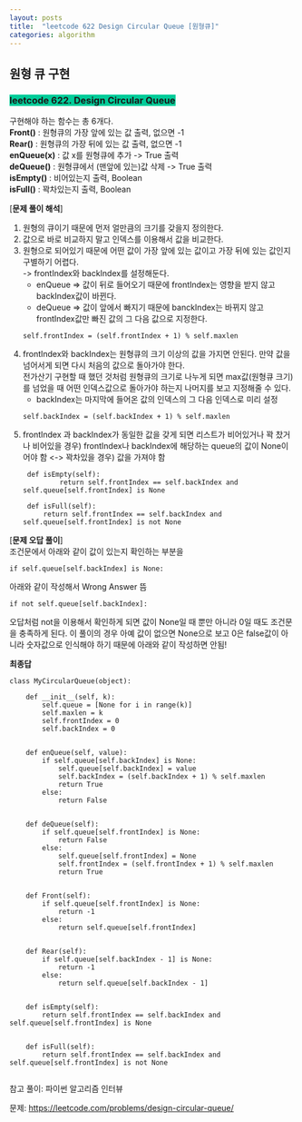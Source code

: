 ```yaml
---
layout: posts
title:  "leetcode 622 Design Circular Queue [원형큐]"
categories: algorithm
---
```


## 원형 큐 구현

### <span style="background-color: #00CC99">leetcode 622. Design Circular Queue</span>  

구현해야 하는 함수는 총 6개다.  
**Front()** : 원형큐의 가장 앞에 있는 값 출력, 없으면 -1  
**Rear()** : 원형큐의 가장 뒤에 있는 값 출력, 없으면 -1  
**enQueue(x)** : 값 x를 원형큐에 추가 -> True 출력  
**deQueue()** : 원형큐에서 (맨앞에 있는)값 삭제 -> True 출력  
**isEmpty()** : 비어있는지 출력, Boolean  
**isFull()** : 꽉차있는지 출력, Boolean  

[**문제 풀이 해석**]  
1. 원형의 큐이기 때문에 먼저 얼만큼의 크기를 갖을지 정의한다.  
1. 값으로 바로 비교하지 말고 인덱스를 이용해서 값을 비교한다.  
1. 원형으로 되어있기 때문에 어떤 값이 가장 앞에 있는 값이고 가장 뒤에 있는 값인지 구별하기 어렵다.  
  -> frontIndex와 backIndex를 설정해둔다.
    * enQueue => 값이 뒤로 들어오기 때문에 frontIndex는 영향을 받지 않고 backIndex값이 바뀐다.
    * deQueue => 값이 앞에서 빠지기 때문에 banckIndex는 바뀌지 않고 frontIndex값만 빠진 값의 그 다음 값으로 지정한다.
    ```
    self.frontIndex = (self.frontIndex + 1) % self.maxlen
    ```
1. frontIndex와 backIndex는 원형큐의 크기 이상의 값을 가지면 안된다. 만약 값을 넘어서게 되면 다시 처음의 값으로 돌아가야 한다.  
   전가산기 구현할 때 했던 것처럼 원형큐의 크기로 나누게 되면 max값(원형큐 크기)를 넘었을 때 어떤 인덱스값으로 돌아가야 하는지 나머지를 보고 지정해줄 수 있다.
   * backIndex는 마지막에 들어온 값의 인덱스의 그 다음 인덱스로 미리 설정
   ```
   self.backIndex = (self.backIndex + 1) % self.maxlen
   ```
1. frontIndex 과 backIndex가 동일한 값을 갖게 되면 리스트가 비어있거나 꽉 찼거나
   비어있을 경우) frontIndex나 backIndex에 해당하는 queue의 값이 None이어야 함 <-> 꽉차있을 경우) 값을 가져야 함  
   ```
    def isEmpty(self):
            return self.frontIndex == self.backIndex and self.queue[self.frontIndex] is None

    def isFull(self):
        return self.frontIndex == self.backIndex and self.queue[self.frontIndex] is not None
    ```


[**문제 오답 풀이**]  
조건문에서 아래와 같이 값이 있는지 확인하는 부분을
```
if self.queue[self.backIndex] is None:
```
아래와 같이 작성해서 Wrong Answer 뜸
```
if not self.queue[self.backIndex]:
```
오답처럼 not을 이용해서 확인하게 되면 값이 None일 때 뿐만 아니라 0일 때도 조건문을 충족하게 된다. 이 풀이의 경우 아예 값이 없으면 None으로 보고 0은 false값이 아니라 숫자값으로 
인식해야 하기 때문에 아래와 같이 작성하면 안됨!  



**최종답**
   
```
class MyCircularQueue(object):

    def __init__(self, k):
        self.queue = [None for i in range(k)]
        self.maxlen = k
        self.frontIndex = 0
        self.backIndex = 0
        

    def enQueue(self, value):
        if self.queue[self.backIndex] is None:
            self.queue[self.backIndex] = value
            self.backIndex = (self.backIndex + 1) % self.maxlen
            return True
        else:
            return False
        

    def deQueue(self):
        if self.queue[self.frontIndex] is None:
            return False
        else:
            self.queue[self.frontIndex] = None
            self.frontIndex = (self.frontIndex + 1) % self.maxlen
            return True
        

    def Front(self):
        if self.queue[self.frontIndex] is None:
            return -1
        else:
            return self.queue[self.frontIndex]
        

    def Rear(self):
        if self.queue[self.backIndex - 1] is None:
            return -1
        else:
            return self.queue[self.backIndex - 1]
        

    def isEmpty(self):
        return self.frontIndex == self.backIndex and self.queue[self.frontIndex] is None
        

    def isFull(self):
        return self.frontIndex == self.backIndex and self.queue[self.frontIndex] is not None
        
```

참고 풀이: 파이썬 알고리즘 인터뷰




문제: https://leetcode.com/problems/design-circular-queue/



